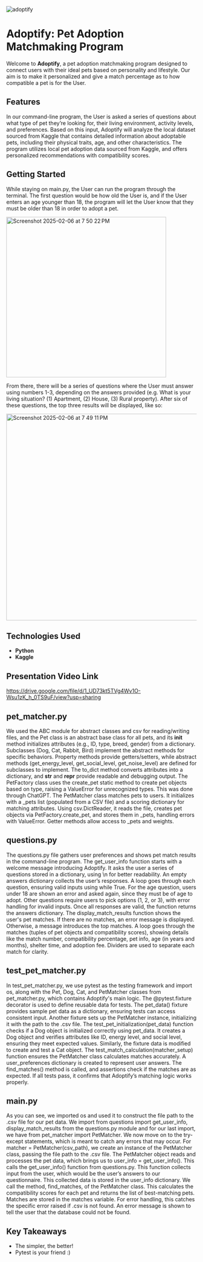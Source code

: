 ![adoptify](https://github.com/user-attachments/assets/00d18c06-632e-4f42-8ed2-2300b8cfd665)

# Adoptify: Pet Adoption Matchmaking Program
Welcome to **Adoptify**, a pet adoption matchmaking program designed to connect users with their ideal pets based on personality and lifestyle. Our aim is to make it personalized and give a match percentage as to how compatible a pet is for the User.

## Features
In our command-line program, the User is asked a series of questions about what type of pet they’re looking for, their living environment, activity levels, and preferences. Based on this input, Adoptify will analyze the local dataset sourced from Kaggle that contains detailed information about adoptable pets, including their physical traits, age, and other characteristics. The program utilizes local pet adoption data sourced from Kaggle, and offers personalized recommendations with compatibility scores.

## Getting Started
While staying on main.py, the User can run the program through the terminal. The first question would be how old the User is, and if the User enters an age younger than 18, the program will let the User know that they must be older than 18 in order to adopt a pet. 

<img width="423" alt="Screenshot 2025-02-06 at 7 50 22 PM" src="https://github.com/user-attachments/assets/dfc51af5-04f4-4a30-890f-501fdc139af2" />

From there, there will be a series of questions where the User must answer using numbers 1-3, depending on the answers provided (e.g. What is your living situation? (1) Apartment, (2) House, (3) Rural property). After six of these questions, the top three results will be displayed, like so:

<img width="545" alt="Screenshot 2025-02-06 at 7 49 11 PM" src="https://github.com/user-attachments/assets/81cb0708-b79f-4344-863d-d18c6dac8056" />

## Technologies Used
- **Python**
- **Kaggle**

## Presentation Video Link
https://drive.google.com/file/d/1_UD73kt5TVg4Wv1O-Wsu1zK_h_0TS9uF/view?usp=sharing

## pet_matcher.py
We used the ABC module for abstract classes and csv for reading/writing files, and the Pet class is an abstract base class for all pets, and its __init__ method initializes attributes (e.g., ID, type, breed, gender) from a dictionary.  Subclasses (Dog, Cat, Rabbit, Bird) implement the abstract methods for specific behaviors. Property methods provide getters/setters, while abstract methods (get_energy_level, get_social_level, get_noise_level) are defined for subclasses to implement. The to_dict method converts attributes into a dictionary, and __str__ and __repr__ provide readable and debugging output. The PetFactory class uses the create_pet static method to create pet objects based on type, raising a ValueError for unrecognized types. This was done through ChatGPT. The PetMatcher class matches pets to users. It initializes with a _pets list (populated from a CSV file) and a scoring dictionary for matching attributes. Using csv.DictReader, it reads the file, creates pet objects via PetFactory.create_pet, and stores them in _pets, handling errors with ValueError. Getter methods allow access to _pets and weights.

## questions.py
The questions.py file gathers user preferences and shows pet match results in the command-line program. The get_user_info function starts with a welcome message introducing Adoptify. It asks the user a series of questions stored in a dictionary, using \n for better readability. An empty answers dictionary collects the user’s responses. A loop goes through each question, ensuring valid inputs using while True. For the age question, users under 18 are shown an error and asked again, since they must be of age to adopt. Other questions require users to pick options (1, 2, or 3), with error handling for invalid inputs. Once all responses are valid, the function returns the answers dictionary. The display_match_results function shows the user's pet matches. If there are no matches, an error message is displayed. Otherwise, a message introduces the top matches. A loop goes through the matches (tuples of pet objects and compatibility scores), showing details like the match number, compatibility percentage, pet info, age (in years and months), shelter time, and adoption fee. Dividers are used to separate each match for clarity.


## test_pet_matcher.py
In test_pet_matcher.py, we use pytest as the testing framework and import os, along with the Pet, Dog, Cat, and PetMatcher classes from pet_matcher.py, which contains Adoptify's main logic. The @pytest.fixture decorator is used to define reusable data for tests. The pet_data() fixture provides sample pet data as a dictionary, ensuring tests can access consistent input. Another fixture sets up the PetMatcher instance, initializing it with the path to the .csv file.
The test_pet_initialization(pet_data) function checks if a Dog object is initialized correctly using pet_data. It creates a Dog object and verifies attributes like ID, energy level, and social level, ensuring they meet expected values. Similarly, the fixture data is modified to create and test a Cat object. The test_match_calculation(matcher_setup) function ensures the PetMatcher class calculates matches accurately. A user_preferences dictionary is created to represent user answers. The find_matches() method is called, and assertions check if the matches are as expected. If all tests pass, it confirms that Adoptify’s matching logic works properly.

## main.py
As you can see, we imported os and used it to construct the file path to the .csv file for our pet data. We import from questions import get_user_info, display_match_results from the questions.py module and for our last import, we have from pet_matcher import PetMatcher.
We now move on to the try-except statements, which is meant to catch any errors that may occur. For matcher = PetMatcher(csv_path), we create an instance of the PetMatcher class, passing the file path to the .csv file. The PetMatcher object reads and processes the pet data, which brings us to user_info = get_user_info(). This calls the get_user_info() function from questions.py. This function collects input from the user, which would be the user’s answers to our questionnaire. This collected data is stored in the user_info dictionary. We call the method, find_matches, of the PetMatcher class. This calculates the compatibility scores for each pet and returns the list of best-matching pets. Matches are stored in the matches variable. For error handling, this catches the specific error raised if .csv is not found. An error message is shown to tell the user that the database could not be found. 

## Key Takeaways 
- The simpler, the better!
- Pytest is your friend :)
